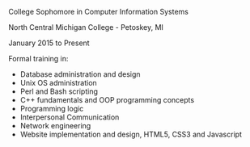 College Sophomore in Computer Information Systems

North Central Michigan College - Petoskey, MI

January 2015 to Present

Formal training in:

 - Database administration and design
 - Unix OS administration
 - Perl and Bash scripting
 - C++ fundamentals and OOP programming concepts
 - Programming logic
 - Interpersonal Communication
 - Network engineering
 - Website implementation and design, HTML5, CSS3 and Javascript
